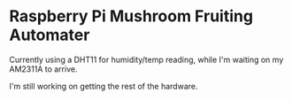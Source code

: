 # Raspberry Pi Mushroom Fruiting Automater

Currently using a DHT11 for humidity/temp reading, while I'm waiting on my AM2311A to arrive.

I'm still working on getting the rest of the hardware.
